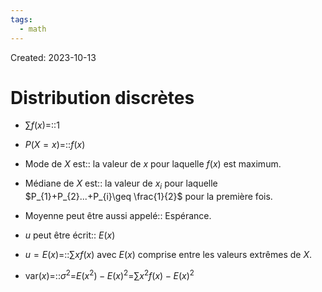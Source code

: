 ```yaml
---
tags:
  - math
---
```

Created: 2023-10-13

# Distribution discrètes
- $\sum f(x)$=::$1$
<!--SR:!2024-01-14,61,270-->
- $P(X=x)$=::$f(x)$
<!--SR:!2024-01-14,6,170-->
- Mode de $X$ est:: la valeur de $x$ pour laquelle $f(x)$ est maximum.
<!--SR:!2024-01-21,62,250-->
- Médiane de $X$ est:: la valeur de $x_{i}$ pour laquelle $P_{1}+P_{2}...+P_{i}\geq \frac{1}{2}$ pour la première fois.
<!--SR:!2024-01-14,11,190-->
- Moyenne peut être aussi appelé:: Espérance.
<!--SR:!2024-01-28,61,230-->
- $u$ peut être écrit:: $E(x)$
<!--SR:!2024-05-13,129,250-->
- $u=E(x)$=::$\sum xf(x)$ avec $E(x)$ comprise entre les valeurs extrêmes de $X$.
<!--SR:!2024-03-29,87,210-->
- $\text{var}(x)$=::$\sigma^{2}$=$E(x^2)-E(x)^2$=$\sum x^{2}f(x)-E(x)^{2}$
<!--SR:!2024-01-30,20,150-->
